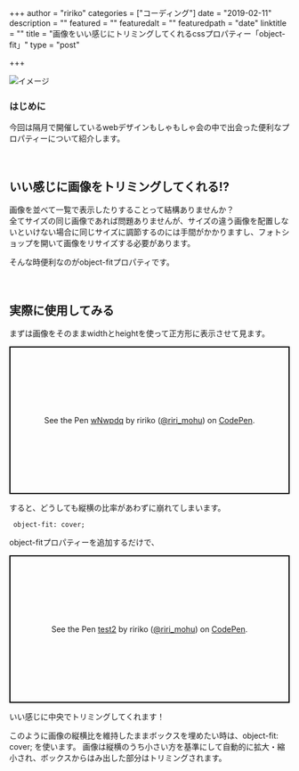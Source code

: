 +++
author = "ririko"
categories = ["コーディング"]
date = "2019-02-11"
description = ""
featured = ""
featuredalt = ""
featuredpath = "date"
linktitle = ""
title = "画像をいい感じにトリミングしてくれるcssプロパティー「object-fit」"
type = "post"

+++



![イメージ](/images/2019/1/1_27_3.png "イメージ")

### はじめに

今回は隔月で開催しているwebデザインもしゃもしゃ会の中で出会った便利なプロパティーについて紹介します。

<br>

## いい感じに画像をトリミングしてくれる!?

画像を並べて一覧で表示したりすることって結構ありませんか？<br>
全てサイズの同じ画像であれば問題ありませんが、サイズの違う画像を配置しないといけない場合に同じサイズに調節するのには手間がかかりますし、フォトショップを開いて画像をリサイズする必要があります。

そんな時便利なのがobject-fitプロパティです。

<br>

## 実際に使用してみる


まずは画像をそのままwidthとheightを使って正方形に表示させて見ます。<br>

<p class="codepen" data-height="265" data-theme-id="0" data-default-tab="html,result" data-user="riri_mohu" data-slug-hash="wNwpdq" style="height: 265px; box-sizing: border-box; display: flex; align-items: center; justify-content: center; border: 2px solid black; margin: 1em 0; padding: 1em;" data-pen-title="wNwpdq">
  <span>See the Pen <a href="https://codepen.io/riri_mohu/pen/wNwpdq/">
  wNwpdq</a> by ririko (<a href="https://codepen.io/riri_mohu">@riri_mohu</a>)
  on <a href="https://codepen.io">CodePen</a>.</span>
</p>
<script async src="https://static.codepen.io/assets/embed/ei.js"></script>



すると、どうしても縦横の比率があわずに崩れてしまいます。<br>

```
 object-fit: cover;
```


object-fitプロパティーを追加するだけで、




<p class="codepen" data-height="265" data-theme-id="0" data-default-tab="html,result" data-user="riri_mohu" data-slug-hash="RvLBpR" style="height: 265px; box-sizing: border-box; display: flex; align-items: center; justify-content: center; border: 2px solid black; margin: 1em 0; padding: 1em;" data-pen-title="test2">
  <span>See the Pen <a href="https://codepen.io/riri_mohu/pen/RvLBpR/">
  test2</a> by ririko (<a href="https://codepen.io/riri_mohu">@riri_mohu</a>)
  on <a href="https://codepen.io">CodePen</a>.</span>
</p>
<script async src="https://static.codepen.io/assets/embed/ei.js"></script>



いい感じに中央でトリミングしてくれます！


このように画像の縦横比を維持したままボックスを埋めたい時は、object-fit: cover; を使います。
画像は縦横のうち小さい方を基準にして自動的に拡大・縮小され、ボックスからはみ出した部分はトリミングされます。

